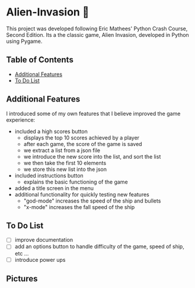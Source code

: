 # Alien-Invasion :space_invader:

This project was developed following Eric Mathees' Python Crash Course, Second Edition. Its a the classic game, Alien Invasion, developed in Python using Pygame.

## Table of Contents

* [Additional Features](#additional-features)
* [To Do List](#to-do-list)

## Additional Features

I introduced some of my own features that I believe improved the game experience:

* included a high scores button
  * displays the top 10 scores achieved by a player
  * after each game, the score of the game is saved
  * we extract a list from a json file
  * we introduce the new score into the list, and sort the list
  * we then take the first 10 elements
  * we store this new list into the json
* included instructions button
  * explains the basic functioning of the game
* added a title screen in the menu
* additional functionality for quickly testing new features
  * "god-mode" increases the speed of the ship and bullets
  * "x-mode" increases the fall speed of the ship
  
## To Do List

- [ ] improve documentation
- [ ] add an options button to handle difficulty of the game, speed of ship, etc ...
- [ ] introduce power ups

## Pictures
